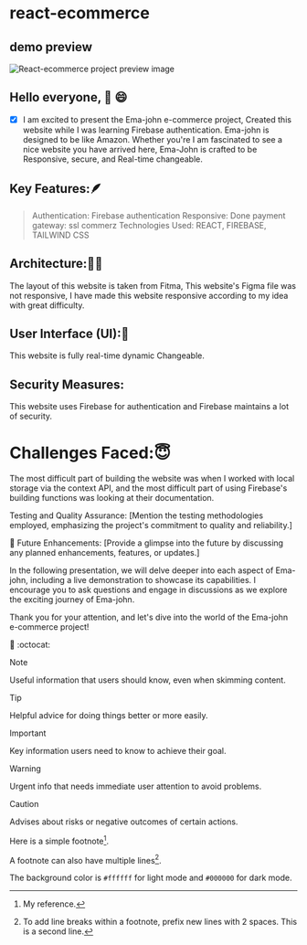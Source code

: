 # react-ecommerce

## demo preview

![React-ecommerce project preview image](https://res.cloudinary.com/de4xozulb/image/upload/v1703995399/Github-Preview/za78bpm8jbflm2tiahz7.png)





## Hello everyone, 🤝 :smile: 

-[x] I am excited to present the Ema-john e-commerce project, Created this website while I was learning Firebase authentication. Ema-john is designed to be like Amazon. Whether you're I am fascinated to see a nice website you have arrived here, Ema-John is crafted to be Responsive, secure, and Real-time changeable.

## Key Features:🪶

> Authentication: Firebase authentication
> Responsive: Done
> payment gateway: ssl commerz
> Technologies Used: REACT, FIREBASE, TAILWIND CSS

## Architecture:👩‍✈️
The layout of this website is taken from Fitma, This website's Figma file was not responsive, I have made this website responsive according to my idea with great difficulty.

## User Interface (UI):📳
This website is fully real-time dynamic Changeable. 


## Security Measures:
This website uses Firebase for authentication and Firebase maintains a lot of security. 

# Challenges Faced:😇
The most difficult part of building the website was when I worked with local storage via the context API, and the most difficult part of using Firebase's building functions was looking at their documentation.

Testing and Quality Assurance:
[Mention the testing methodologies employed, emphasizing the project's commitment to quality and reliability.]

:rocket: Future Enhancements:
[Provide a glimpse into the future by discussing any planned enhancements, features, or updates.]

In the following presentation, we will delve deeper into each aspect of Ema-john, including a live demonstration to showcase its capabilities. I encourage you to ask questions and engage in discussions as we explore the exciting journey of Ema-john.

Thank you for your attention, and let's dive into the world of the Ema-john e-commerce project!

:rocket:   :octocat:


> [!NOTE]
> Useful information that users should know, even when skimming content.

> [!TIP]
> Helpful advice for doing things better or more easily.

> [!IMPORTANT]
> Key information users need to know to achieve their goal.

> [!WARNING]
> Urgent info that needs immediate user attention to avoid problems.

> [!CAUTION]
> Advises about risks or negative outcomes of certain actions.

Here is a simple footnote[^1].

A footnote can also have multiple lines[^2].

[^1]: My reference.
[^2]:
    To add line breaks within a footnote, prefix new lines with 2 spaces.
    This is a second line.

The background color is `#ffffff` for light mode and `#000000` for dark mode.




